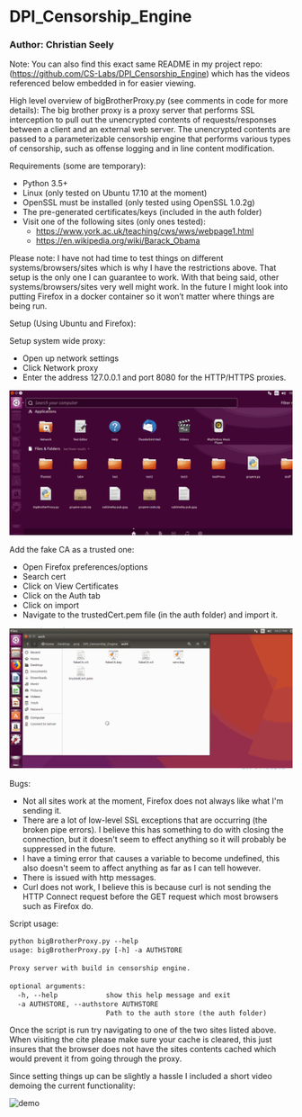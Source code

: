 # DPI_Censorship_Engine

### Author: Christian Seely

Note: You can also find this exact same README in my project repo: (https://github.com/CS-Labs/DPI_Censorship_Engine) which has the videos referenced below embedded in for easier viewing. 

High level overview of bigBrotherProxy.py (see comments in code for more details):
The big brother proxy is a proxy server that performs SSL interception to pull out the unencrypted contents of requests/responses between a client and an external web server. The unencrypted contents are passed to a parameterizable censorship engine that performs various types of censorship, such as offense logging and in line content modification. 

Requirements (some are temporary):
* Python 3.5+
* Linux (only tested on Ubuntu 17.10 at the moment) 
* OpenSSL must be installed (only tested using OpenSSL 1.0.2g)
* The pre-generated certificates/keys (included in the auth folder)
* Visit one of the following sites (only ones tested):
  * https://www.york.ac.uk/teaching/cws/wws/webpage1.html
  * https://en.wikipedia.org/wiki/Barack_Obama

Please note: 
I have not had time to test things on different systems/browsers/sites which is why I have the restrictions above. That setup is the only one I can guarantee to work. 
With that being said, other systems/browsers/sites very well might work. In the future I might look into putting Firefox in a docker container so it won’t matter where things are being run. 

Setup (Using Ubuntu and Firefox):

Setup system wide proxy:
* Open up network settings
* Click Network proxy
* Enter the address 127.0.0.1 and port 8080 for the HTTP/HTTPS proxies. 

![Setup-system-wide-proxy](https://github.com/CS-Labs/DPI_Censorship_Engine/blob/master/gifs/system_proxy_setup.gif)

Add the fake CA as a trusted one:
* Open Firefox preferences/options
* Search cert
* Click on View Certificates
* Click on the Auth tab
* Click on import
* Navigate to the trustedCert.pem file (in the auth folder) and import it.

![fake-ca-setup](https://github.com/CS-Labs/DPI_Censorship_Engine/blob/master/gifs/cert_setup.gif)

Bugs:
* Not all sites work at the moment, Firefox does not always like what I'm sending it. 
* There are a lot of low-level SSL exceptions that are occurring (the broken pipe errors). I believe this has something to do with closing the connection, but it doesn't seem to effect anything so it will probably be suppressed in the future. 
* I have a timing error that causes a variable to become undefined, this also doesn't seem to affect anything as far as I can tell however.
* There is issued with http messages.
* Curl does not work, I believe this is because curl is not sending the HTTP Connect request before the GET request which most browsers such as Firefox do. 

Script usage:
```
python bigBrotherProxy.py --help  
usage: bigBrotherProxy.py [-h] -a AUTHSTORE  

Proxy server with build in censorship engine.

optional arguments:
  -h, --help            show this help message and exit  
  -a AUTHSTORE, --authstore AUTHSTORE  
                        Path to the auth store (the auth folder)  
```

Once the script is run try navigating to one of the two sites listed above. When visiting the cite please make sure your cache is cleared, this just insures that the browser does not have the sites contents cached which would prevent it from going through the proxy. 


Since setting things up can be slightly a hassle I included a short video demoing the current functionality:

![demo](https://github.com/CS-Labs/DPI_Censorship_Engine/blob/master/gifs/current_demo.gif)